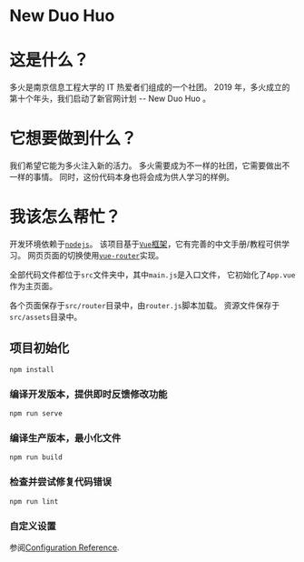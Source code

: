 # New Duo Huo

# 这是什么？

多火是南京信息工程大学的 IT 热爱者们组成的一个社团。
2019 年，多火成立的第十个年头，我们启动了新官网计划 -- New Duo Huo 。

# 它想要做到什么？

我们希望它能为多火注入新的活力。
多火需要成为不一样的社团，它需要做出不一样的事情。
同时，这份代码本身也将会成为供人学习的样例。

# 我该怎么帮忙？

开发环境依赖于[`nodejs`](https://nodejs.org/zh-cn/)。
该项目基于[`Vue`框架](https://cn.vuejs.org/index.html)，它有完善的中文手册/教程可供学习。
网页页面的切换使用[`vue-router`](https://router.vuejs.org/zh/)实现。

全部代码文件都位于`src`文件夹中，其中`main.js`是入口文件，
它初始化了`App.vue`作为主页面。

各个页面保存于`src/router`目录中，由`router.js`脚本加载。
资源文件保存于`src/assets`目录中。

## 项目初始化
```
npm install
```

### 编译开发版本，提供即时反馈修改功能
```
npm run serve
```

### 编译生产版本，最小化文件
```
npm run build
```

### 检查并尝试修复代码错误
```
npm run lint
```

### 自定义设置
参阅[Configuration Reference](https://cli.vuejs.org/config/).

